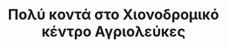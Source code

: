 ---
title: Πολύ κοντά στο Χιονοδρομικό κέντρο Αγριολεύκες
lang: en
image: pelion-ski.jpg
order: 5
---